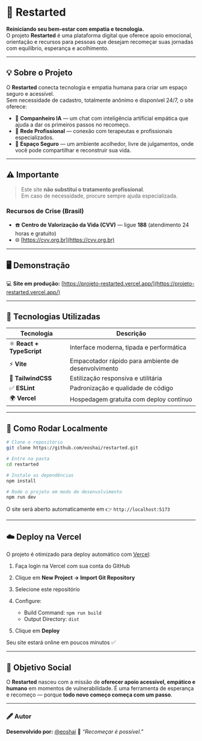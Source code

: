 
# 🌱 Restarted

**Reiniciando seu bem-estar com empatia e tecnologia.**  
O projeto **Restarted** é uma plataforma digital que oferece apoio emocional, orientação e recursos para pessoas que desejam recomeçar suas jornadas com equilíbrio, esperança e acolhimento.

---

## 💡 Sobre o Projeto

O **Restarted** conecta tecnologia e empatia humana para criar um espaço seguro e acessível.  
Sem necessidade de cadastro, totalmente anônimo e disponível 24/7, o site oferece:

- 🤖 **Companheiro IA** — um chat com inteligência artificial empática que ajuda a dar os primeiros passos no recomeço.  
- 👥 **Rede Profissional** — conexão com terapeutas e profissionais especializados.  
- 💬 **Espaço Seguro** — um ambiente acolhedor, livre de julgamentos, onde você pode compartilhar e reconstruir sua vida.

---

## ⚠️ Importante

> Este site **não substitui o tratamento profissional**.  
> Em caso de necessidade, procure sempre ajuda especializada.

### Recursos de Crise (Brasil)
- ☎️ **Centro de Valorização da Vida (CVV)** — ligue **188** (atendimento 24 horas e gratuito)  
- 🌐 [https://cvv.org.br](https://cvv.org.br)

---

## 🖥️ Demonstração

💻 **Site em produção:** [https://projeto-restarted.vercel.app/](https://projeto-restarted.vercel.app/)  

---

## 🧩 Tecnologias Utilizadas

| Tecnologia | Descrição |
|-------------|------------|
| ⚛️ **React + TypeScript** | Interface moderna, tipada e performática |
| ⚡ **Vite** | Empacotador rápido para ambiente de desenvolvimento |
| 🎨 **TailwindCSS** | Estilização responsiva e utilitária |
| ✅ **ESLint** | Padronização e qualidade de código |
| 🌍 **Vercel** | Hospedagem gratuita com deploy contínuo |

---

## 🚀 Como Rodar Localmente

```bash
# Clone o repositório
git clone https://github.com/eoshai/restarted.git

# Entre na pasta
cd restarted

# Instale as dependências
npm install

# Rode o projeto em modo de desenvolvimento
npm run dev
````

O site será aberto automaticamente em
👉 `http://localhost:5173`

---

## ☁️ Deploy na Vercel

O projeto é otimizado para deploy automático com [Vercel](https://vercel.com):

1. Faça login na Vercel com sua conta do GitHub
2. Clique em **New Project → Import Git Repository**
3. Selecione este repositório
4. Configure:

   * Build Command: `npm run build`
   * Output Directory: `dist`
5. Clique em **Deploy**

Seu site estará online em poucos minutos ✅

---

## 🧠 Objetivo Social

O **Restarted** nasceu com a missão de **oferecer apoio acessível, empático e humano** em momentos de vulnerabilidade.
É uma ferramenta de esperança e recomeço — porque **todo novo começo começa com um passo**.

---

### 🖋️ Autor

**Desenvolvido por:** [@eoshai](https://github.com/eoshai)
💌 *“Recomeçar é possível.”*